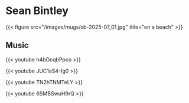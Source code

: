 # Sean Bintley

{{< figure src="/images/mugs/sb-2025-07_01.jpg" title="on a beach" >}}

## Music

{{< youtube h4bOcqbPpco >}}

{{< youtube JUC1aS4-Ig0 >}}

{{< youtube TN2hTNMTeLY >}}

{{< youtube 6SMBSwuH9rQ >}}

